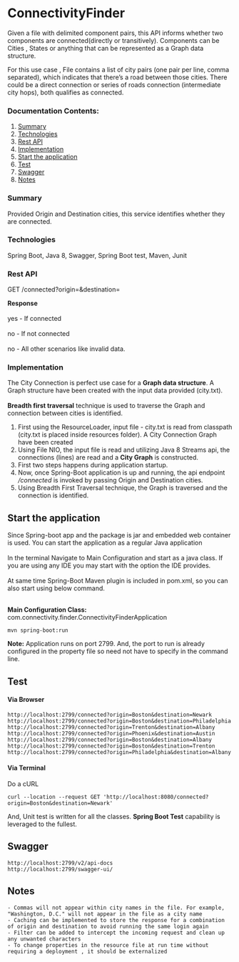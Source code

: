 # ConnectivityFinder
 
Given a file with delimited component pairs, this API informs whether two components are connected(directly or transitively). Components can be Cities , States or anything that can be represented as a Graph data structure.

For this use case , File contains a list of city pairs (one pair per line, comma separated), which indicates that there’s a road between those cities.
There could be a direct connection or series of roads connection (intermediate city hops), both qualifies as connected.

### Documentation Contents:
1. [Summary](#summary)
2. [Technologies](#technologies) 
3. [Rest API](#rest-api)
4. [Implementation](#implementation)
5. [Start the application](#start-the-application)
6. [Test](#test)
7. [Swagger](#swagger)
8. [Notes](#notes)


### Summary
Provided Origin and Destination cities, this service identifies whether they are connected. 

### Technologies
Spring Boot, Java 8, Swagger, Spring Boot test, Maven, Junit

### Rest API
GET /connected?origin=<origin-city>&destination=<destination-city>

**Response**<br></br>
yes - If connected<br></br>
no - If not connected<br></br>
no - All other scenarios like invalid data. 

### Implementation
The City Connection is perfect use case for a **Graph data structure**. A Graph structure have been created with the input data provided (city.txt).<br></br> 
**Breadth first traversal** technique is used to traverse the Graph and connection between cities is identified.
 
1. First using the ResourceLoader, input file - city.txt is read from classpath (city.txt is placed inside resources folder). A City Connection Graph have been created 
2. Using File NIO, the input file is read and utilizing Java 8 Streams api, the connections (lines) are read and a **City Graph** is constructed.
3. First two steps happens during application startup.
4. Now, once Spring-Boot application is up and running, the api endpoint _/connected_ is invoked by passing Origin and Destination cities.
5. Using Breadth First Traversal technique, the Graph is traversed and the connection is identified. 

## Start the application
Since Spring-boot app and the package is jar and embedded web container is used. You can start the application as a regular Java application<br></br>
In the terminal Navigate to Main Configuration and start as a java class. If you are using any IDE you may start with the option the IDE provides.<br></br>
At same time Spring-Boot Maven plugin is included in pom.xml, so you can also start using below command.<br></br>

**Main Configuration Class:** com.connectivity.finder.ConnectivityFinderApplication

```
mvn spring-boot:run
```
**Note:** Application runs on port 2799. And, the port to run is already configured in the property file so need not have to specify in the command line. 

## Test
#### Via Browser
```
http://localhost:2799/connected?origin=Boston&destination=Newark
http://localhost:2799/connected?origin=Boston&destination=Philadelphia
http://localhost:2799/connected?origin=Trenton&destination=Albany
http://localhost:2799/connected?origin=Phoenix&destination=Austin
http://localhost:2799/connected?origin=Boston&destination=Albany
http://localhost:2799/connected?origin=Boston&destination=Trenton
http://localhost:2799/connected?origin=Philadelphia&destination=Albany
```
#### Via Terminal 
Do a cURL
```
curl --location --request GET 'http://localhost:8080/connected?origin=Boston&destination=Newark'
```

And, Unit test is written for all the classes. **Spring Boot Test** capability is leveraged to the fullest.

## Swagger
```
http://localhost:2799/v2/api-docs
http://localhost:2799/swagger-ui/
```

## Notes
```
- Commas will not appear within city names in the file. For example, "Washington, D.C." will not appear in the file as a city name
- Caching can be implemented to store the response for a combination of origin and destination to avoid running the same login again
- Filter can be added to intercept the incoming request and clean up any unwanted characters 
- To change properties in the resource file at run time without requiring a deployment , it should be externalized

```
